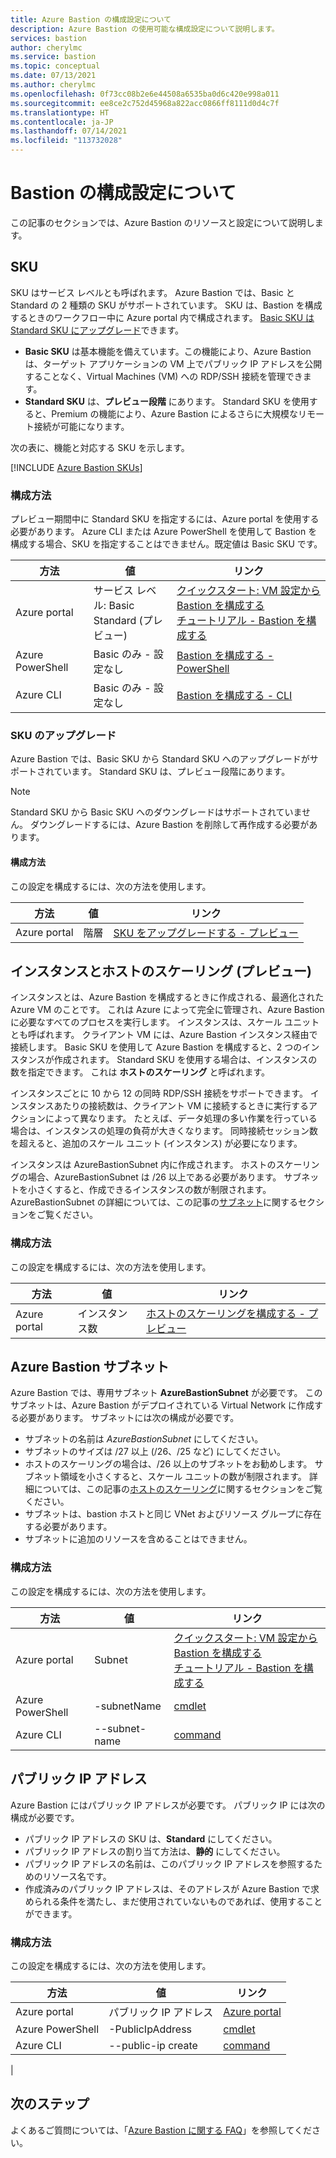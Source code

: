 ```yaml
---
title: Azure Bastion の構成設定について
description: Azure Bastion の使用可能な構成設定について説明します。
services: bastion
author: cherylmc
ms.service: bastion
ms.topic: conceptual
ms.date: 07/13/2021
ms.author: cherylmc
ms.openlocfilehash: 0f73cc08b2e6e44508a6535ba0d6c420e998a011
ms.sourcegitcommit: ee8ce2c752d45968a822acc0866ff8111d0d4c7f
ms.translationtype: HT
ms.contentlocale: ja-JP
ms.lasthandoff: 07/14/2021
ms.locfileid: "113732028"
---
```

# <a name="about-bastion-configuration-settings"></a>Bastion の構成設定について

この記事のセクションでは、Azure Bastion のリソースと設定について説明します。

## <a name="skus"></a><a name="skus"></a>SKU

SKU はサービス レベルとも呼ばれます。 Azure Bastion では、Basic と Standard の 2 種類の SKU がサポートされています。 SKU は、Bastion を構成するときのワークフロー中に Azure portal 内で構成されます。 [Basic SKU は Standard SKU にアップグレード](#upgradesku)できます。

* **Basic SKU** は基本機能を備えています。この機能により、Azure Bastion は、ターゲット アプリケーションの VM 上でパブリック IP アドレスを公開することなく、Virtual Machines (VM) への RDP/SSH 接続を管理できます。 
* **Standard SKU** は、**プレビュー段階** にあります。 Standard SKU を使用すると、Premium の機能により、Azure Bastion によるさらに大規模なリモート接続が可能になります。 

次の表に、機能と対応する SKU を示します。 

[!INCLUDE [Azure Bastion SKUs](../../includes/bastion-sku.md)]

### <a name="configuration-methods"></a>構成方法

プレビュー期間中に Standard SKU を指定するには、Azure portal を使用する必要があります。 Azure CLI または Azure PowerShell を使用して Bastion を構成する場合、SKU を指定することはできません。既定値は Basic SKU です。

| 方法 | 値 | リンク |
| --- | --- | --- |
| Azure portal | サービス レベル: Basic <br>Standard (プレビュー) | [クイックスタート: VM 設定から Bastion を構成する](quickstart-host-portal.md)<br>[チュートリアル - Bastion を構成する](tutorial-create-host-portal.md) |
| Azure PowerShell | Basic のみ - 設定なし |[Bastion を構成する - PowerShell](bastion-create-host-powershell.md) |
| Azure CLI |  Basic のみ - 設定なし | [Bastion を構成する - CLI](create-host-cli.md) |

### <a name="upgrade-a-sku"></a><a name="upgradesku"></a>SKU のアップグレード

Azure Bastion では、Basic SKU から Standard SKU へのアップグレードがサポートされています。 Standard SKU は、プレビュー段階にあります。 

> [!NOTE]
> Standard SKU から Basic SKU へのダウングレードはサポートされていません。 ダウングレードするには、Azure Bastion を削除して再作成する必要があります。
>

#### <a name="configuration-methods"></a>構成方法

この設定を構成するには、次の方法を使用します。

| 方法 | 値 | リンク |
| --- | --- | --- |
| Azure portal |階層  | [SKU をアップグレードする - プレビュー](upgrade-sku.md)|

## <a name="instances-and-host-scaling-preview"></a><a name="instance"></a>インスタンスとホストのスケーリング (プレビュー)

インスタンスとは、Azure Bastion を構成するときに作成される、最適化された Azure VM のことです。 これは Azure によって完全に管理され、Azure Bastion に必要なすべてのプロセスを実行します。 インスタンスは、スケール ユニットとも呼ばれます。 クライアント VM には、Azure Bastion インスタンス経由で接続します。 Basic SKU を使用して Azure Bastion を構成すると、2 つのインスタンスが作成されます。 Standard SKU を使用する場合は、インスタンスの数を指定できます。 これは **ホストのスケーリング** と呼ばれます。 

インスタンスごとに 10 から 12 の同時 RDP/SSH 接続をサポートできます。 インスタンスあたりの接続数は、クライアント VM に接続するときに実行するアクションによって異なります。 たとえば、データ処理の多い作業を行っている場合は、インスタンスの処理の負荷が大きくなります。 同時接続セッション数を超えると、追加のスケール ユニット (インスタンス) が必要になります。 

インスタンスは AzureBastionSubnet 内に作成されます。 ホストのスケーリングの場合、AzureBastionSubnet は /26 以上である必要があります。 サブネットを小さくすると、作成できるインスタンスの数が制限されます。 AzureBastionSubnet の詳細については、この記事の[サブネット](#subnet)に関するセクションをご覧ください。

### <a name="configuration-methods"></a>構成方法

この設定を構成するには、次の方法を使用します。

| 方法 | 値 | リンク |
| --- | --- | --- |
| Azure portal |インスタンス数  | [ホストのスケーリングを構成する - プレビュー](configure-host-scaling.md)|


## <a name="azure-bastion-subnet"></a><a name="subnet"></a>Azure Bastion サブネット

Azure Bastion では、専用サブネット **AzureBastionSubnet** が必要です。 このサブネットは、Azure Bastion がデプロイされている Virtual Network に作成する必要があります。 サブネットには次の構成が必要です。

* サブネットの名前は *AzureBastionSubnet* にしてください。
* サブネットのサイズは /27 以上 (/26、/25 など) にしてください。
* ホストのスケーリングの場合は、/26 以上のサブネットをお勧めします。 サブネット領域を小さくすると、スケール ユニットの数が制限されます。 詳細については、この記事の[ホストのスケーリング](#instance)に関するセクションをご覧ください。
* サブネットは、bastion ホストと同じ VNet およびリソース グループに存在する必要があります。
* サブネットに追加のリソースを含めることはできません。

### <a name="configuration-methods"></a>構成方法

この設定を構成するには、次の方法を使用します。

| 方法 | 値 | リンク |
| --- | --- |--- |
| Azure portal | Subnet  |[クイックスタート: VM 設定から Bastion を構成する](quickstart-host-portal.md)<br>[チュートリアル - Bastion を構成する](tutorial-create-host-portal.md)|
| Azure PowerShell | -subnetName|[cmdlet](/powershell/module/az.network/new-azbastion#parameters) |
| Azure CLI |  --subnet-name | [command](/cli/azure/network/vnet#az_network_vnet_create) |

## <a name="public-ip-address"></a><a name="public-ip"></a>パブリック IP アドレス

Azure Bastion にはパブリック IP アドレスが必要です。 パブリック IP には次の構成が必要です。

* パブリック IP アドレスの SKU は、**Standard** にしてください。
* パブリック IP アドレスの割り当て方法は、**静的** にしてください。
* パブリック IP アドレスの名前は、このパブリック IP アドレスを参照するためのリソース名です。
* 作成済みのパブリック IP アドレスは、そのアドレスが Azure Bastion で求められる条件を満たし、まだ使用されていないものであれば、使用することができます。

### <a name="configuration-methods"></a>構成方法

この設定を構成するには、次の方法を使用します。

| 方法 | 値 | リンク |
| --- | --- |--- |
| Azure portal | パブリック IP アドレス |[Azure portal](https://portal.azure.com)|
| Azure PowerShell | -PublicIpAddress| [cmdlet](/powershell/module/az.network/new-azbastion#parameters)  |
| Azure CLI | --public-ip create |[command](/cli/azure/network/public-ip)
|

## <a name="next-steps"></a>次のステップ

よくあるご質問については、「[Azure Bastion に関する FAQ](bastion-faq.md)」を参照してください。
